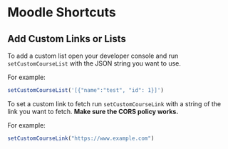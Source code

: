 # Moodle Shortcuts

## Add Custom Links or Lists
To add a custom list open your developer console and run `setCustomCourseList` with the JSON string you want to use.

For example:
```js
setCustomCourseList('[{"name":"test", "id": 1}]')
```

To set a custom link to fetch run `setCustomCourseLink` with a string of the link you want to fetch.
**Make sure the CORS policy works.**

For example:
```js
setCustomCourseLink("https://www.example.com")
```
